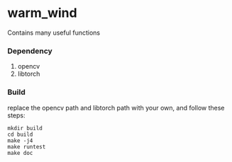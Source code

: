 # warm_wind
Contains many useful functions

### Dependency
1. opencv
2. libtorch

### Build
replace the opencv path and libtorch path with your own, and follow these steps:
```shell
mkdir build
cd build
make -j4
make runtest
make doc
```
